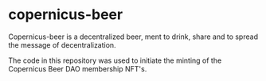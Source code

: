 # copernicus-beer
Copernicus-beer is a decentralized beer, ment to drink, share and to spread the message of decentralization.

The code in this repository was used to initiate the minting of the Copernicus Beer DAO membership NFT's.
